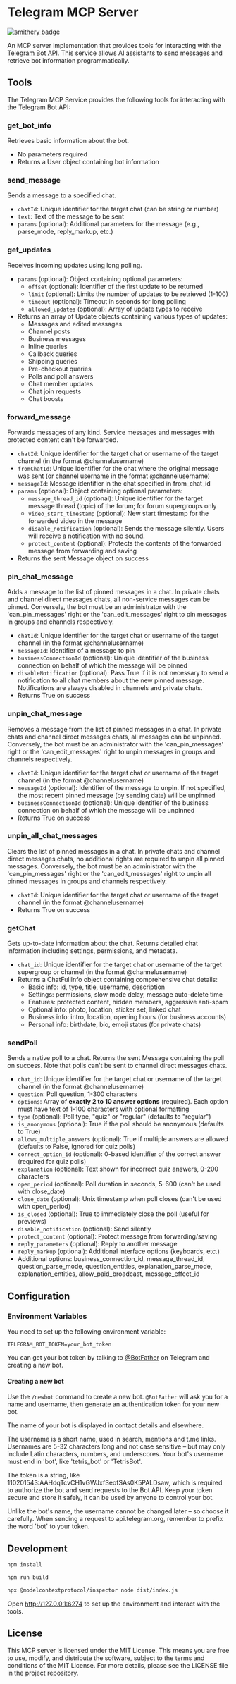 # Telegram MCP Server

[![smithery badge](https://smithery.ai/badge/@NexusX-MCP/telegram-mcp-server)](https://smithery.ai/server/@NexusX-MCP/telegram-mcp-server)

An MCP server implementation that provides tools for interacting with the [Telegram Bot API](https://core.telegram.org/bots/api). This service allows AI assistants to send messages and retrieve bot information programmatically.

## Tools
The Telegram MCP Service provides the following tools for interacting with the Telegram Bot API:

### get_bot_info
Retrieves basic information about the bot.
- No parameters required
- Returns a User object containing bot information

### send_message
Sends a message to a specified chat.
- `chatId`: Unique identifier for the target chat (can be string or number)
- `text`: Text of the message to be sent
- `params` (optional): Additional parameters for the message (e.g., parse_mode, reply_markup, etc.)

### get_updates
Receives incoming updates using long polling.
- `params` (optional): Object containing optional parameters:
  - `offset` (optional): Identifier of the first update to be returned
  - `limit` (optional): Limits the number of updates to be retrieved (1-100)
  - `timeout` (optional): Timeout in seconds for long polling
  - `allowed_updates` (optional): Array of update types to receive
- Returns an array of Update objects containing various types of updates:
  - Messages and edited messages
  - Channel posts
  - Business messages
  - Inline queries
  - Callback queries
  - Shipping queries
  - Pre-checkout queries
  - Polls and poll answers
  - Chat member updates
  - Chat join requests
  - Chat boosts

### forward_message
Forwards messages of any kind. Service messages and messages with protected content can't be forwarded.
- `chatId`: Unique identifier for the target chat or username of the target channel (in the format @channelusername)
- `fromChatId`: Unique identifier for the chat where the original message was sent (or channel username in the format @channelusername)
- `messageId`: Message identifier in the chat specified in from_chat_id
- `params` (optional): Object containing optional parameters:
  - `message_thread_id` (optional): Unique identifier for the target message thread (topic) of the forum; for forum supergroups only
  - `video_start_timestamp` (optional): New start timestamp for the forwarded video in the message
  - `disable_notification` (optional): Sends the message silently. Users will receive a notification with no sound.
  - `protect_content` (optional): Protects the contents of the forwarded message from forwarding and saving
- Returns the sent Message object on success

### pin_chat_message
Adds a message to the list of pinned messages in a chat. In private chats and channel direct messages chats, all non-service messages can be pinned. Conversely, the bot must be an administrator with the 'can_pin_messages' right or the 'can_edit_messages' right to pin messages in groups and channels respectively.
- `chatId`: Unique identifier for the target chat or username of the target channel (in the format @channelusername)
- `messageId`: Identifier of a message to pin
- `businessConnectionId` (optional): Unique identifier of the business connection on behalf of which the message will be pinned
- `disableNotification` (optional): Pass True if it is not necessary to send a notification to all chat members about the new pinned message. Notifications are always disabled in channels and private chats.
- Returns True on success

### unpin_chat_message
Removes a message from the list of pinned messages in a chat. In private chats and channel direct messages chats, all messages can be unpinned. Conversely, the bot must be an administrator with the 'can_pin_messages' right or the 'can_edit_messages' right to unpin messages in groups and channels respectively.
- `chatId`: Unique identifier for the target chat or username of the target channel (in the format @channelusername)
- `messageId` (optional): Identifier of the message to unpin. If not specified, the most recent pinned message (by sending date) will be unpinned
- `businessConnectionId` (optional): Unique identifier of the business connection on behalf of which the message will be unpinned
- Returns True on success

### unpin_all_chat_messages
Clears the list of pinned messages in a chat. In private chats and channel direct messages chats, no additional rights are required to unpin all pinned messages. Conversely, the bot must be an administrator with the 'can_pin_messages' right or the 'can_edit_messages' right to unpin all pinned messages in groups and channels respectively.
- `chatId`: Unique identifier for the target chat or username of the target channel (in the format @channelusername)
- Returns True on success

### getChat
Gets up-to-date information about the chat. Returns detailed chat information including settings, permissions, and metadata.
- `chat_id`: Unique identifier for the target chat or username of the target supergroup or channel (in the format @channelusername)
- Returns a ChatFullInfo object containing comprehensive chat details:
  - Basic info: id, type, title, username, description
  - Settings: permissions, slow mode delay, message auto-delete time
  - Features: protected content, hidden members, aggressive anti-spam
  - Optional info: photo, location, sticker set, linked chat
  - Business info: intro, location, opening hours (for business accounts)
  - Personal info: birthdate, bio, emoji status (for private chats)

### sendPoll
Sends a native poll to a chat. Returns the sent Message containing the poll on success. Note that polls can't be sent to channel direct messages chats.
- `chat_id`: Unique identifier for the target chat or username of the target channel (in the format @channelusername)
- `question`: Poll question, 1-300 characters
- `options`: Array of **exactly 2 to 10 answer options** (required). Each option must have text of 1-100 characters with optional formatting
- `type` (optional): Poll type, "quiz" or "regular" (defaults to "regular")
- `is_anonymous` (optional): True if the poll should be anonymous (defaults to True)
- `allows_multiple_answers` (optional): True if multiple answers are allowed (defaults to False, ignored for quiz polls)
- `correct_option_id` (optional): 0-based identifier of the correct answer (required for quiz polls)
- `explanation` (optional): Text shown for incorrect quiz answers, 0-200 characters
- `open_period` (optional): Poll duration in seconds, 5-600 (can't be used with close_date)
- `close_date` (optional): Unix timestamp when poll closes (can't be used with open_period)
- `is_closed` (optional): True to immediately close the poll (useful for previews)
- `disable_notification` (optional): Send silently
- `protect_content` (optional): Protect message from forwarding/saving
- `reply_parameters` (optional): Reply to another message
- `reply_markup` (optional): Additional interface options (keyboards, etc.)
- Additional options: business_connection_id, message_thread_id, question_parse_mode, question_entities, explanation_parse_mode, explanation_entities, allow_paid_broadcast, message_effect_id

## Configuration

### Environment Variables

You need to set up the following environment variable:

```
TELEGRAM_BOT_TOKEN=your_bot_token
```

You can get your bot token by talking to [@BotFather](https://t.me/BotFather) on Telegram and creating a new bot.

#### Creating a new bot
Use the `/newbot` command to create a new bot. `@BotFather` will ask you for a name and username, then generate an authentication token for your new bot.

The name of your bot is displayed in contact details and elsewhere.

The username is a short name, used in search, mentions and t.me links. Usernames are 5-32 characters long and not case sensitive – but may only include Latin characters, numbers, and underscores. Your bot's username must end in 'bot', like 'tetris_bot' or 'TetrisBot'.

The token is a string, like 110201543:AAHdqTcvCH1vGWJxfSeofSAs0K5PALDsaw, which is required to authorize the bot and send requests to the Bot API. Keep your token secure and store it safely, it can be used by anyone to control your bot.

Unlike the bot's name, the username cannot be changed later – so choose it carefully.
When sending a request to api.telegram.org, remember to prefix the word 'bot' to your token.

## Development

```bash
npm install

npm run build

npx @modelcontextprotocol/inspector node dist/index.js
```

Open http://127.0.0.1:6274 to set up the environment and interact with the tools.

## License
This MCP server is licensed under the MIT License. This means you are free to use, modify, and distribute the software, subject to the terms and conditions of the MIT License. For more details, please see the LICENSE file in the project repository.

